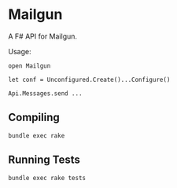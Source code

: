 # Mailgun

A F# API for Mailgun.

Usage:


```
open Mailgun

let conf = Unconfigured.Create()...Configure()

Api.Messages.send ...
```

## Compiling

`bundle exec rake`

## Running Tests

`bundle exec rake tests`